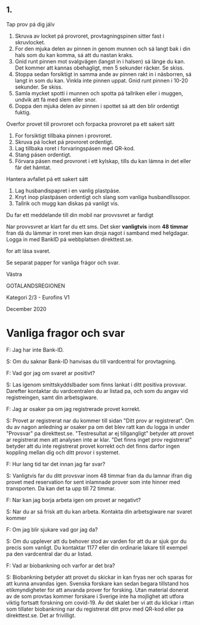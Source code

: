 

## 1.



Tap prov pá dig jálv
1. Skruva av locket pá provroret, provtagningspinen sitter fast i skruvlocket.
2. For den mjuka delen av pinnen in genom munnen och sá langt bak i din hals som du kan komma, sá att du nastan kraks.
3. Gnid runt pinnen mot svalgvägen (langst in i halsen) sá länge du kan. Det kommer att kannas obehagligt, men 5 sekunder räcker. Se skiss.
4. Stoppa sedan forsiktigt in samma ande av pinnen rakt in i näsborren, sá langt in som du kan. Vinkla inte pinnen uppat. Gnid runt pinnen i 10-20 sekunder. Se skiss.
5. Samla mycket spotti i munnen och spotta pá tallriken eller i muggen, undvik att fá med slem eller snor.
6. Doppa den mjuka delen av pinnen i spottet sá att den blir ordentigt fuktig.

Overfor provet till provroret och forpacka provroret pa ett sakert sátt
1. For forsiktigt tillbaka pinnen i provroret.
2. Skruva pá locket pá provroret ordentigt.
3. Lag tillbaka roret i forvaringspásen med QR-kod.
4. Stang pásen ordentigt.
5. Förvara pásen med provroret i ett kylskap, tills du kan lámna in det eller fár det hámtat.

Hantera avfallet pá ett sakert sátt
1. Lag husbandispapret i en vanlig plastpáse.
2. Knyt inop plastpásen ordentigt och slang som vanliga husbandllssopor.
3. Tallrik och mugg kan diskas pá vanligt vis.

Du far ett meddelande till din mobil nar provvsvret ar fardigt

Nar provvsvret ar klart far du ett sms. Det sker **vanligtvis** inom **48 timmar** fran dá du lámmar in roret men kan droja nagot i samband med helgdagar. Logga in med BankID pá webbplatsen direkttest.se.

for att lása svaret.

Se separat papper for vanliga frágor och svar.

Västra

GOTALANDSREGIONEN

Kategori 2/3 - Eurofins V1

December 2020 



# Vanliga fragor och svar

F: Jag har inte Bank-ID.

S: Om du saknar Bank-ID hanvisas du till vardcentral for provtagning.

F: Vad gor jag om svaret ar positivt?

S: Las igenom smittskyddslbader som finns lankat i ditt positiva provsvar. Darefter kontaktar du vardcentralen du ar listad pa, och som du angav vid registreingen, samt din arbetsgiware.

F: Jag ar osaker pa om jag registrerade provet korrekt.

S: Provet ar registrerat nar du kommer till sidan "Ditt prov ar registrerat". Om du av nagon anledning ar osaker pa om det blev ratt kan du logga in under "Provsvar" pa direkttest.se. "Testresultat ar ej tillgangligt" betyder att provet ar registrerat men att analysen inte ar klar. "Det finns inget prov registrerat" betyder att du inte registrerat provet korrekt och det finns darfor ingen koppling mellan dig och ditt provor i systemet.

F: Hur lang tid tar det innan jag far svar?

S: Vanligtvis far du ditt provsvar inom 48 timmar fran da du lamnar ifran dig provet med reservation for sent inlamnade prover som inte hinner med transporten. Da kan det ta upp till 72 timmar.

F: Nar kan jag borja arbeta igen om provet ar negativt?

S: Nar du ar sá frisk att du kan arbeta. Kontakta din arbetsgiware nar svaret kommer

F: Om jag blir sjukare vad gor jag da?

S: Om du upplever att du behover stod av varden for att du ar sjuk gor du precis som vanligt. Du kontaktar 1177 eller din ordinarie lakare till exempel pa den vardcentral dar du ar listad.

F: Vad ar biobankning och varfor ar det bra?

S: Biobankning betyder att provet du skickar in kan fryas ner och sparas for att kunna anvandas igen. Svenska forskare kan sedan begara tillstand hos etikmyndigheter for att anvanda prover for forsking. Utan material donerat av de som provtas kommer forskare i Sverige inte ha mojlighet att utfora viktig fortsatt forskning om covid-19. Av det skalet ber vi att du klickar i rttan som tillater biobankning nar du registrerat ditt prov med QR-kod eller pa direkttest.se. Det ar frivilligt.

